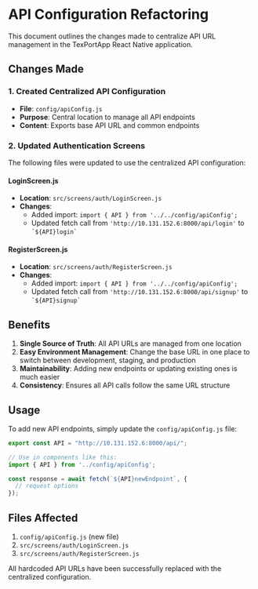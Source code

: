 # API Configuration Refactoring

This document outlines the changes made to centralize API URL management in the TexPortApp React Native application.

## Changes Made

### 1. Created Centralized API Configuration
- **File**: `config/apiConfig.js`
- **Purpose**: Central location to manage all API endpoints
- **Content**: Exports base API URL and common endpoints

### 2. Updated Authentication Screens
The following files were updated to use the centralized API configuration:

#### LoginScreen.js
- **Location**: `src/screens/auth/LoginScreen.js`
- **Changes**: 
  - Added import: `import { API } from '../../config/apiConfig';`
  - Updated fetch call from `'http://10.131.152.6:8000/api/login'` to `` `${API}login` ``

#### RegisterScreen.js
- **Location**: `src/screens/auth/RegisterScreen.js`
- **Changes**:
  - Added import: `import { API } from '../../config/apiConfig';`
  - Updated fetch call from `'http://10.131.152.6:8000/api/signup'` to `` `${API}signup` ``

## Benefits

1. **Single Source of Truth**: All API URLs are managed from one location
2. **Easy Environment Management**: Change the base URL in one place to switch between development, staging, and production
3. **Maintainability**: Adding new endpoints or updating existing ones is much easier
4. **Consistency**: Ensures all API calls follow the same URL structure

## Usage

To add new API endpoints, simply update the `config/apiConfig.js` file:

```javascript
export const API = "http://10.131.152.6:8000/api/";

// Use in components like this:
import { API } from '../config/apiConfig';

const response = await fetch(`${API}newEndpoint`, {
  // request options
});
```

## Files Affected

1. `config/apiConfig.js` (new file)
2. `src/screens/auth/LoginScreen.js`
3. `src/screens/auth/RegisterScreen.js`

All hardcoded API URLs have been successfully replaced with the centralized configuration.
